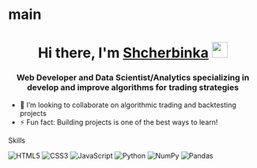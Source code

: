 # main
<h1 align="center">Hi there, I'm <a href="https://0x666.ru/" target="_blank">Shcherbinka</a> 
<img src="https://github.com/blackcater/blackcater/raw/main/images/Hi.gif" height="32"/></h1>
<h3 align="center">Web Developer and Data Scientist/Analytics specializing in develop and improve algorithms for trading strategies</h3>

- 🎯 I’m looking to collaborate on algorithmic trading and backtesting projects
- ⚡ Fun fact: Building projects is one of the best ways to learn!

Skills

![HTML5](https://img.shields.io/badge/html5-%23E34F26.svg?style=for-the-badge&logo=html5&logoColor=white)
![CSS3](https://img.shields.io/badge/css3-%231572B6.svg?style=for-the-badge&logo=css3&logoColor=white)
![JavaScript](https://img.shields.io/badge/javascript-%23323330.svg?style=for-the-badge&logo=javascript&logoColor=%23F7DF1E)
![Python](https://img.shields.io/badge/python-3670A0?style=for-the-badge&logo=python&logoColor=ffdd54)
![NumPy](https://img.shields.io/badge/numpy-%23013243.svg?style=for-the-badge&logo=numpy&logoColor=white)
![Pandas](https://img.shields.io/badge/pandas-%23150458.svg?style=for-the-badge&logo=pandas&logoColor=white)

<!---
shcherbinka/shcherbinka is a ✨ special ✨ repository because its `README.md` (this file) appears on your GitHub profile.
You can click the Preview link to take a look at your changes.
--->
